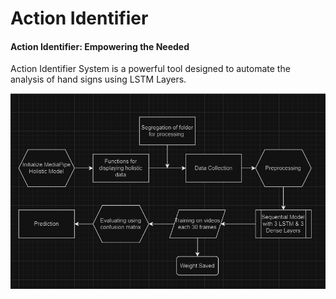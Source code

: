 # Action Identifier

#### Action Identifier: Empowering the Needed

Action Identifier System is a powerful tool designed to automate the analysis of hand signs using LSTM Layers.

![Flowchart](Images/action_identifier_pipeline.png)
